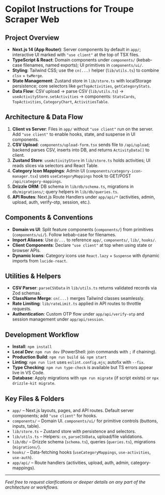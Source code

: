 # Copilot Instructions for Troupe Scraper Web

## Project Overview

- **Next.js 14 (App Router)**: Server components by default in `app/`; interactive UI marked with `"use client"` at the top of TSX files.
- **TypeScript & React**: Domain components under `components/` (kebab-case filenames, named exports); UI primitives in `components/ui/`.
- **Styling**: Tailwind CSS; use the `cn(...)` helper (`lib/utils.ts`) to combine `clsx` + `twMerge`.
- **State Management**: Zustand store in `lib/store.ts` with localStorage persistence; core selectors like `getTopActivities`, `getCategoryStats`.
- **Data Flow**: CSV upload → parse CSV (`lib/utils.ts`) → `useActivityStore.setActivities` → components: `StatsCards`, `TopActivities`, `CategoryChart`, `ActivitiesTable`.

## Architecture & Data Flow

1. **Client vs Server**: Files in `app/` without `"use client"` run on the server. Add `"use client"` to enable hooks, state, and suspense in UI components.
2. **CSV Upload**: `components/upload-form.tsx` sends file to `/api/upload`; backend parses CSV, inserts into DB, and returns `ActivityData[]` to client.
3. **Zustand Store**: `useActivityStore` in `lib/store.ts` holds activities; UI reads slices via selectors and React Table.
4. **Category Icon Mappings**: Admin UI (`components/category-icon-manager.tsx`) uses `useCategoryMappings` hook to GET/POST `/api/category-mappings`.
5. **Drizzle ORM**: DB schema in `lib/db/schema.ts`, migrations in `db/migrations/`; query helpers in `lib/db/queries.ts`.
6. **API Routes**: Next.js Route Handlers under `app/api/*` (activities, admin, upload, auth, verify-otp, session, etc.).

## Components & Conventions

- **Domain vs UI**: Split feature components (`components/`) from primitives (`components/ui/`). Follow kebab-case for filenames.
- **Import Aliases**: Use `@/...` to reference `app/`, `components/`, `lib/`, `hooks/`.
- **Client Components**: Declare `"use client"` at top when using state or browser APIs.
- **Dynamic Icons**: Category icons use `React.lazy` + `Suspense` with dynamic imports from `lucide-react`.

## Utilities & Helpers

- **CSV Parser**: `parseCSVData` in `lib/utils.ts` returns validated records via Zod schemas.
- **ClassName Merge**: `cn(...)` merges Tailwind classes seamlessly.
- **Rate Limiting**: `lib/rateLimit.ts` applied in API routes to throttle requests.
- **Authentication**: Custom OTP flow under `app/api/verify-otp` and session management under `app/api/session`.

## Development Workflow

- **Install**: `npm install`
- **Local Dev**: `npm run dev` (PowerShell: join commands with `;` if chaining).
- **Production Build**: `npm run build && npm start`
- **Linting**: `npm run lint` uses `eslint.config.mjs`; autofix with `--fix`.
- **Type Checking**: `npm run type-check` is available but TS errors appear live in VS Code.
- **Database**: Apply migrations with `npm run migrate` (if script exists) or `npx drizzle-kit migrate`.

## Key Files & Folders

- `app/` – Next.js layouts, pages, and API routes. Default server components; add `"use client"` for hooks.
- `components/` – Domain UI. `components/ui/` for primitive controls (buttons, inputs, table).
- `lib/store.ts` – Zustand store with persistence and selectors.
- `lib/utils.ts` – Helpers: `cn`, `parseCSVData`, upload/file validations.
- `lib/db/` – Drizzle schema (`schema.ts`), queries (`queries.ts`), migrations (`migrations/`).
- `hooks/` – Data-fetching hooks (`useCategoryMappings`, `use-activities`, `use-auth`).
- `app/api/` – Route handlers (activities, upload, auth, admin, category-mappings).

---

_Feel free to request clarifications or deeper details on any part of the architecture or workflows._
